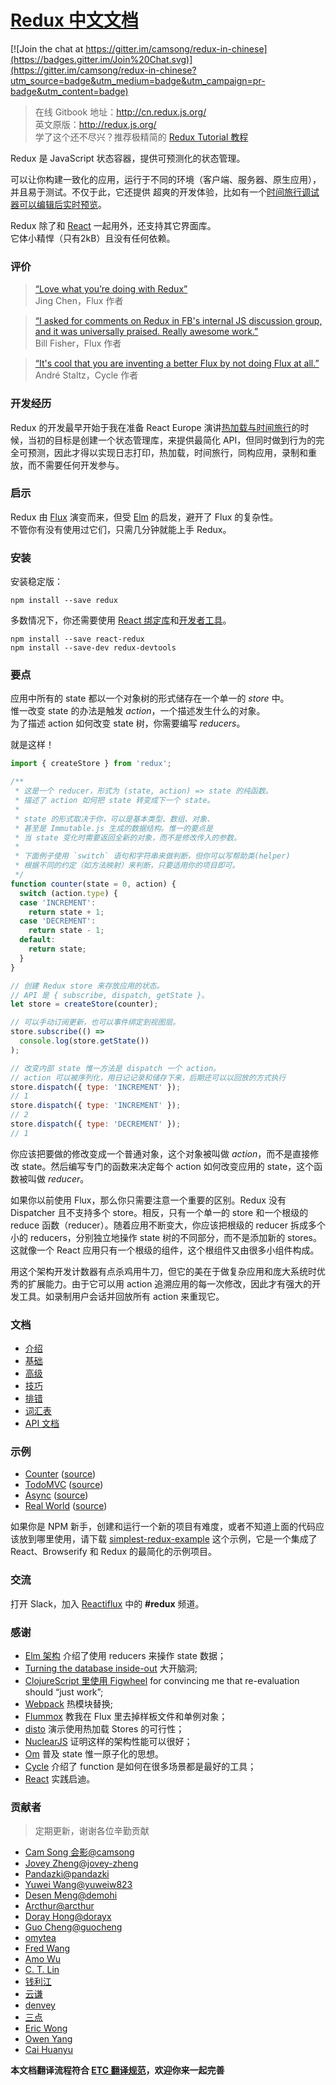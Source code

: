 # [Redux 中文文档](http://github.com/camsong/redux-in-chinese)

[![Join the chat at https://gitter.im/camsong/redux-in-chinese](https://badges.gitter.im/Join%20Chat.svg)](https://gitter.im/camsong/redux-in-chinese?utm_source=badge&utm_medium=badge&utm_campaign=pr-badge&utm_content=badge)

> 在线 Gitbook 地址：http://cn.redux.js.org/  
> 英文原版：http://redux.js.org/  
> 学了这个还不尽兴？推荐极精简的 [Redux Tutorial 教程](https://github.com/react-guide/redux-tutorial-cn#redux-tutorial)

Redux 是 JavaScript 状态容器，提供可预测化的状态管理。  

可以让你构建一致化的应用，运行于不同的环境（客户端、服务器、原生应用），并且易于测试。不仅于此，它还提供
超爽的开发体验，比如有一个[时间旅行调试器可以编辑后实时预览](https://github.com/gaearon/redux-devtools)。

Redux 除了和 [React](https://facebook.github.io/react/) 一起用外，还支持其它界面库。  
它体小精悍（只有2kB）且没有任何依赖。

### 评价

>[“Love what you’re doing with Redux”](https://twitter.com/jingc/status/616608251463909376)  
>Jing Chen，Flux 作者

>[“I asked for comments on Redux in FB's internal JS discussion group, and it was universally praised. Really awesome work.”](https://twitter.com/fisherwebdev/status/616286955693682688)  
>Bill Fisher，Flux 作者

>[“It's cool that you are inventing a better Flux by not doing Flux at all.”](https://twitter.com/andrestaltz/status/616271392930201604)  
>André Staltz，Cycle 作者

### 开发经历

Redux 的开发最早开始于我在准备 React Europe 演讲[热加载与时间旅行](https://www.youtube.com/watch?v=xsSnOQynTHs)的时候，当初的目标是创建一个状态管理库，来提供最简化 API，但同时做到行为的完全可预测，因此才得以实现日志打印，热加载，时间旅行，同构应用，录制和重放，而不需要任何开发参与。

### 启示

Redux 由 [Flux](http://facebook.github.io/flux/) 演变而来，但受 [Elm](http://elm-lang.org/guide/architecture) 的启发，避开了 Flux 的复杂性。  
不管你有没有使用过它们，只需几分钟就能上手 Redux。

### 安装

安装稳定版：

```
npm install --save redux
```

多数情况下，你还需要使用 [React 绑定库](http://github.com/gaearon/react-redux)和[开发者工具](http://github.com/gaearon/redux-devtools)。

```
npm install --save react-redux
npm install --save-dev redux-devtools
```

### 要点

应用中所有的 state 都以一个对象树的形式储存在一个单一的 *store* 中。  
惟一改变 state 的办法是触发 *action*，一个描述发生什么的对象。  
为了描述 action 如何改变 state 树，你需要编写 *reducers*。

就是这样！

```js
import { createStore } from 'redux';

/**
 * 这是一个 reducer，形式为 (state, action) => state 的纯函数。
 * 描述了 action 如何把 state 转变成下一个 state。
 *
 * state 的形式取决于你，可以是基本类型、数组、对象、
 * 甚至是 Immutable.js 生成的数据结构。惟一的要点是
 * 当 state 变化时需要返回全新的对象，而不是修改传入的参数。
 *
 * 下面例子使用 `switch` 语句和字符串来做判断，但你可以写帮助类(helper)
 * 根据不同的约定（如方法映射）来判断，只要适用你的项目即可。
 */
function counter(state = 0, action) {
  switch (action.type) {
  case 'INCREMENT':
    return state + 1;
  case 'DECREMENT':
    return state - 1;
  default:
    return state;
  }
}

// 创建 Redux store 来存放应用的状态。
// API 是 { subscribe, dispatch, getState }。
let store = createStore(counter);

// 可以手动订阅更新，也可以事件绑定到视图层。
store.subscribe(() =>
  console.log(store.getState())
);

// 改变内部 state 惟一方法是 dispatch 一个 action。
// action 可以被序列化，用日记记录和储存下来，后期还可以以回放的方式执行
store.dispatch({ type: 'INCREMENT' });
// 1
store.dispatch({ type: 'INCREMENT' });
// 2
store.dispatch({ type: 'DECREMENT' });
// 1
```
你应该把要做的修改变成一个普通对象，这个对象被叫做 *action*，而不是直接修改 state。然后编写专门的函数来决定每个 action 如何改变应用的 state，这个函数被叫做 *reducer*。

如果你以前使用 Flux，那么你只需要注意一个重要的区别。Redux 没有 Dispatcher 且不支持多个 store。相反，只有一个单一的 store 和一个根级的 reduce 函数（reducer）。随着应用不断变大，你应该把根级的 reducer 拆成多个小的 reducers，分别独立地操作 state 树的不同部分，而不是添加新的 stores。这就像一个 React 应用只有一个根级的组件，这个根组件又由很多小组件构成。

用这个架构开发计数器有点杀鸡用牛刀，但它的美在于做复杂应用和庞大系统时优秀的扩展能力。由于它可以用 action 追溯应用的每一次修改，因此才有强大的开发工具。如录制用户会话并回放所有 action 来重现它。

### 文档

* [介绍](http://camsong.github.io/redux-in-chinese//docs/introduction/index.html)
* [基础](http://camsong.github.io/redux-in-chinese//docs/basics/index.html)
* [高级](http://camsong.github.io/redux-in-chinese//docs/advanced/index.html)
* [技巧](http://camsong.github.io/redux-in-chinese//docs/recipes/index.html)
* [排错](http://camsong.github.io/redux-in-chinese//docs/Troubleshooting.html)
* [词汇表](http://camsong.github.io/redux-in-chinese//docs/Glossary.html)
* [API 文档](http://camsong.github.io/redux-in-chinese//docs/api/index.html)

### 示例

* [Counter](http://camsong.github.io/redux-in-chinese//docs/introduction/Examples.html#counter) ([source](https://github.com/rackt/redux/tree/master/examples/counter))
* [TodoMVC](http://camsong.github.io/redux-in-chinese//docs/introduction/Examples.html#todomvc) ([source](https://github.com/rackt/redux/tree/master/examples/todomvc))
* [Async](http://camsong.github.io/redux-in-chinese//docs/introduction/Examples.html#async) ([source](https://github.com/rackt/redux/tree/master/examples/async))
* [Real World](http://camsong.github.io/redux-in-chinese//docs/introduction/Examples.html#real-world) ([source](https://github.com/rackt/redux/tree/master/examples/real-world))

如果你是 NPM 新手，创建和运行一个新的项目有难度，或者不知道上面的代码应该放到哪里使用，请下载 [simplest-redux-example](https://github.com/jackielii/simplest-redux-example) 这个示例，它是一个集成了 React、Browserify 和 Redux 的最简化的示例项目。

### 交流

打开 Slack，加入 [Reactiflux](http://reactiflux.com/) 中的 **#redux** 频道。

### 感谢

* [Elm 架构](https://github.com/evancz/elm-architecture-tutorial) 介绍了使用 reducers 来操作 state 数据；
* [Turning the database inside-out](http://blog.confluent.io/2015/03/04/turning-the-database-inside-out-with-apache-samza/) 大开脑洞;
* [ClojureScript 里使用 Figwheel](http://www.youtube.com/watch?v=j-kj2qwJa_E) for convincing me that re-evaluation should “just work”;
* [Webpack](https://github.com/webpack/docs/wiki/hot-module-replacement-with-webpack) 热模块替换;
* [Flummox](https://github.com/acdlite/flummox) 教我在 Flux 里去掉样板文件和单例对象；
* [disto](https://github.com/threepointone/disto) 演示使用热加载 Stores 的可行性；
* [NuclearJS](https://github.com/optimizely/nuclear-js) 证明这样的架构性能可以很好；
* [Om](https://github.com/omcljs/om) 普及 state 惟一原子化的思想。
* [Cycle](https://github.com/staltz/cycle) 介绍了 function 是如何在很多场景都是最好的工具；
* [React](https://github.com/facebook/react) 实践启迪。

### 贡献者

> 定期更新，谢谢各位辛勤贡献

* [Cam Song 会影@camsong](https://github.com/camsong)
* [Jovey Zheng@jovey-zheng](https://github.com/jovey-zheng)
* [Pandazki@pandazki](https://github.com/pandazki)
* [Yuwei Wang@yuweiw823](https://github.com/yuweiw823)
* [Desen Meng@demohi](https://github.com/demohi)
* [Arcthur@arcthur](https://github.com/arcthur)
* [Doray Hong@dorayx](https://github.com/dorayx)
* [Guo Cheng@guocheng](https://github.com/guocheng)
* [omytea](https://github.com/omytea)
* [Fred Wang](https://github.com/namelos)
* [Amo Wu](https://github.com/amowu)
* [C. T. Lin](https://github.com/chentsulin)
* [钱利江](https://github.com/timqian)
* [云谦](https://github.com/sorrycc)
* [denvey](https://github.com/denvey)
* [三点](https://github.com/zousandian)
* [Eric Wong](https://github.com/ele828)
* [Owen Yang](https://github.com/owenyang0)
* [Cai Huanyu](https://github.com/Darmody)

**本文档翻译流程符合 [ETC 翻译规范](https://github.com/react-guide/ETC)，欢迎你来一起完善**
